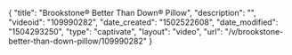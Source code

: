 {
    "title": "Brookstone&reg; Better Than Down&reg; Pillow",
    "description": "",
    "videoid": "109990282",
    "date_created": "1502522608",
    "date_modified": "1504293250",
    "type": "captivate",
    "layout": "video",
    "url": "\/v\/brookstone-better-than-down-pillow\/109990282"
}